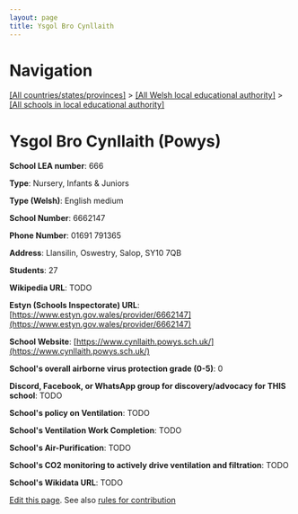 ```yaml
---
layout: page
title: Ysgol Bro Cynllaith
---
```

# Navigation

[[All countries/states/provinces]](../../..) > [[All Welsh local educational authority]](../..) > [[All schools in local educational authority]](..)

# Ysgol Bro Cynllaith (Powys)

**School LEA number**: 666

**Type**: Nursery, Infants & Juniors

**Type (Welsh)**: English medium

**School Number**: 6662147

**Phone Number**: 01691 791365

**Address**: Llansilin, Oswestry, Salop, SY10 7QB

**Students**: 27

**Wikipedia URL**: TODO

**Estyn (Schools Inspectorate) URL**: [https://www.estyn.gov.wales/provider/6662147](https://www.estyn.gov.wales/provider/6662147)

**School Website**: [https://www.cynllaith.powys.sch.uk/](https://www.cynllaith.powys.sch.uk/)

**School's overall airborne virus protection grade (0-5)**: 0

**Discord, Facebook, or WhatsApp group for discovery/advocacy for THIS school**: TODO

**School's policy on Ventilation**: TODO

**School's Ventilation Work Completion**: TODO

**School's Air-Purification**: TODO

**School's CO2 monitoring to actively drive ventilation and filtration**: TODO

**School's Wikidata URL**: TODO




[Edit this page](https://github.com/VentilationProject/Wales/edit/prif/./Powys/Ysgol_Bro_Cynllaith.md). See also [rules for contribution](../../../contribution-rules/)
